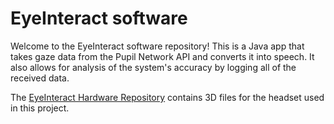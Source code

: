 # EyeInteract software
Welcome to the EyeInteract software repository! This is a Java app that takes gaze data from the Pupil Network API and converts it into speech. It also allows for analysis of the system's accuracy by logging all of the received data. 

The [EyeInteract Hardware Repository](https://github.com/y-fysiks/EyeInteract-hardware) contains 3D files for the headset used in this project.
